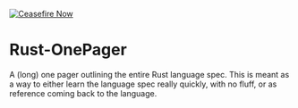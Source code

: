 [![Ceasefire Now](https://badge.techforpalestine.org/default)](https://techforpalestine.org/learn-more)

# Rust-OnePager
A (long) one pager outlining the entire Rust language spec. This is meant as a way to either learn the language spec really quickly, with no fluff, or as reference coming back to the language.
